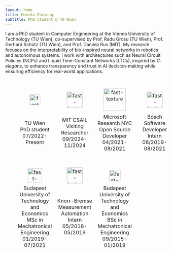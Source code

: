 ```yaml
---
layout: home
title: Monika Farsang
subtitle: PhD student @ TU Wien
---
```


I am a PhD student in Computer Engineering at the Vienna University of Technology (TU Wien), co-supervised by Prof. Radu Grosu (TU Wien), Prof. Gerhard Schütz (TU Wien), and Prof. Daniela Rus (MIT). My research focuses on the interpretability of bio-inspired neural networks in robotics and autonomous systems. I work with architectures such as Neural Circuit Policies (NCPs) and Liquid Time-Constant Networks (LTCs), inspired by *C. elegans*, to enhance transparency and trust in AI decision-making while ensuring efficiency for real-world applications.


<table style="padding-top:30px;width:100%;max-width:800px;border:0px;border-spacing:0px;border-collapse:separate;margin-right:30px;margin-left:30px;">
    <tbody>
        <tr style="max-height:110px">
            <td style="padding-top:0px;width:25%;vertical-align:middle;text-align:center;max-height:100px">
              <img src="images/logos/tuwien.png" alt="fast-texture" height="33">
            </td>
            <td style="padding-top:0px;width:25%;vertical-align:middle;text-align:center;max-height:100px">
              <img src="images/logos/mit.png" alt="fast-texture" height="50">
            </td>
            <td style="padding-top:0px;width:25%;vertical-align:middle;text-align:center;max-height:100px">
              <img src="images/logos/microsoft.png" alt="fast-texture" height="70">
            </td>
            <td style="padding-top:0px;width:25%;vertical-align:middle;text-align:center;max-height:100px">
              <img src="images/logos/bosch.png" alt="fast-texture" height="50">
            </td>
          </tr>
          <tr>
            <td style="padding-bottom:50px;padding-top:5px;width:25%;vertical-align:middle;text-align:center;">
              TU Wien<br>
              PhD student<br>
              07/2022-Present
            </td>
            <td style="padding-bottom:50px;padding-top:5px;width:25%;vertical-align:middle;text-align:center">
              MIT CSAIL<br>
              Visiting Researcher<br>
              09/2024-11/2024
            </td>
            <td style="padding-bottom:50px;padding-top:5px;width:25%;vertical-align:middle;text-align:center">
              Microsoft Research NYC<br>
              Open Source Developer<br>
              04/2021-08/2021
            </td>
            <td style="padding-bottom:50px;padding-top:5px;width:25%;vertical-align:middle;text-align:center">
              Bosch<br>
              Software Developer Intern<br>
              06/2019-08/2021
            </td>
          </tr>
          <tr>
            <td style="padding:0px;margin-bottom:-50px;width:25%;vertical-align:middle;text-align:center">
              <img src="images/logos/knorr.png" alt="fast-texture" height="45">
            </td>
            <td style="padding:0px;margin-bottom:-50px;width:25%;vertical-align:middle;text-align:center">
              <img src="images/logos/bme.png" alt="fast-texture" height="50">
            </td>
            <td style="padding:0px;margin-bottom:-50px;width:25%;vertical-align:middle;text-align:center">
              <img src="images/logos/bme.png" alt="fast-texture" height="35">
            </td>
          </tr>
          <tr>
            <td style="padding-bottom:30px;padding-top:5px;width:25%;vertical-align:middle;text-align:center">
              Budapest University of Technology and Economics<br>
              MSc in Mechatronical Engineering<br>
              01/2019-07/2021
            </td>
            <td style="padding-bottom:30px;padding-top:5px;width:25%;vertical-align:middle;text-align:center">
              Knorr-Bremse<br>
              Measurement Automation Intern<br>
              05/2018-05/2019
            </td>
            <td style="padding-bottom:30px;padding-top:5px;width:25%;vertical-align:middle;text-align:center">
              Budapest University of Technology and Economics<br>
              BSc in Mechatronical Engineering<br>
              09/2015-01/2019
            </td>
        </tr>
  </tbody>
</table>
